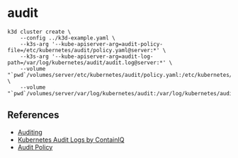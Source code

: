 # audit

```
k3d cluster create \
    --config ../k3d-example.yaml \
    --k3s-arg '--kube-apiserver-arg=audit-policy-file=/etc/kubernetes/audit/policy.yaml@server:*' \
    --k3s-arg '--kube-apiserver-arg=audit-log-path=/var/log/kubernetes/audit/audit.log@server:*' \
    --volume "`pwd`/volumes/server/etc/kubernetes/audit/policy.yaml:/etc/kubernetes/audit/policy.yaml:ro@server:*" \
    --volume "`pwd`/volumes/server/var/log/kubernetes/audit:/var/log/kubernetes/audit@server:*"
```

## References

* [Auditing](https://kubernetes.io/docs/tasks/debug/debug-cluster/audit/)
* [Kubernetes Audit Logs by ContainIQ](https://www.containiq.com/post/kubernetes-audit-logs)
* [Audit Policy](https://cloud.google.com/kubernetes-engine/docs/concepts/audit-policy)
